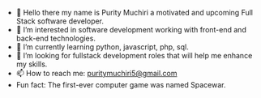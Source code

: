 - 👋 Hello there my name is Purity Muchiri a motivated and upcoming Full Stack software developer.
- 👀 I’m interested in software development working with front-end and back-end technologies.
- 🌱 I’m currently learning python, javascript, php, sql.
- 💞️ I’m looking for fullstack development roles that will help me enhance my skills.
- 📫 How to reach me:
 puritymuchiri5@gmail.com
- Fun fact: The first-ever computer game was named Spacewar.
<!---
Purity-s/Purity-s is a ✨ special ✨ repository because its `README.md` (this file) appears on your GitHub profile.
You can click the Preview link to take a look at your changes.
--->
